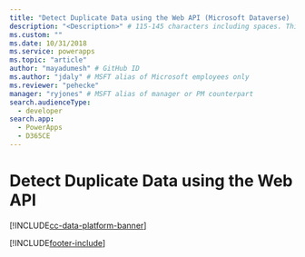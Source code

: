 ```yaml
---
title: "Detect Duplicate Data using the Web API (Microsoft Dataverse) | Microsoft Docs" # Intent and product brand in a unique string of 43-59 chars including spaces
description: "<Description>" # 115-145 characters including spaces. This abstract displays in the search result.
ms.custom: ""
ms.date: 10/31/2018
ms.service: powerapps
ms.topic: "article"
author: "mayadumesh" # GitHub ID
ms.author: "jdaly" # MSFT alias of Microsoft employees only
ms.reviewer: "pehecke"
manager: "ryjones" # MSFT alias of manager or PM counterpart
search.audienceType: 
  - developer
search.app: 
  - PowerApps
  - D365CE
---
```


# Detect Duplicate Data using the Web API

[!INCLUDE[cc-data-platform-banner](../../../includes/cc-data-platform-banner.md)]

<!-- 
Related topics

Tells the high level story
powerapps-docs/developer/data-platform/detect-duplicate-data-for-developers.md 
Tells the org service story
powerapps-docs/developer/data-platform/org-service/detect-duplicate-data.md
Tells the Web API Story
powerapps-docs/developer/data-platform/webapi/detect-duplicate-data.md

Also: powerapps-docs/developer/data-platform/webapi/manage-duplicate-detection-create-update.md


https://docs.microsoft.com/dynamics365/customer-engagement/developer/detect-duplicate-data-for-developers
https://docs.microsoft.com/dynamics365/customer-engagement/developer/enable-disable-duplicate-detection
https://docs.microsoft.com/dynamics365/customer-engagement/developer/run-duplicate-detection
https://docs.microsoft.com/dynamics365/customer-engagement/developer/duplicate-detection-create-update
https://docs.microsoft.com/dynamics365/customer-engagement/developer/duplicate-detection-messages
https://docs.microsoft.com/dynamics365/customer-engagement/developer/duplicaterule-entities

-->


[!INCLUDE[footer-include](../../../includes/footer-banner.md)]